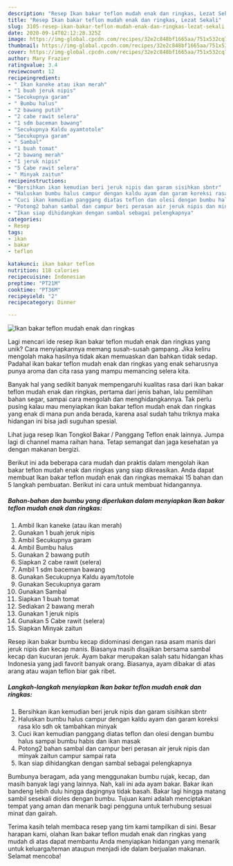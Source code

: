 ```yaml
---
description: "Resep Ikan bakar teflon mudah enak dan ringkas, Lezat Sekali"
title: "Resep Ikan bakar teflon mudah enak dan ringkas, Lezat Sekali"
slug: 3105-resep-ikan-bakar-teflon-mudah-enak-dan-ringkas-lezat-sekali
date: 2020-09-14T02:12:28.325Z
image: https://img-global.cpcdn.com/recipes/32e2c848bf1665aa/751x532cq70/ikan-bakar-teflon-mudah-enak-dan-ringkas-foto-resep-utama.jpg
thumbnail: https://img-global.cpcdn.com/recipes/32e2c848bf1665aa/751x532cq70/ikan-bakar-teflon-mudah-enak-dan-ringkas-foto-resep-utama.jpg
cover: https://img-global.cpcdn.com/recipes/32e2c848bf1665aa/751x532cq70/ikan-bakar-teflon-mudah-enak-dan-ringkas-foto-resep-utama.jpg
author: Mary Frazier
ratingvalue: 3.4
reviewcount: 12
recipeingredient:
- " Ikan kaneke atau ikan merah"
- "1 buah jeruk nipis"
- "Secukupnya garam"
- " Bumbu halus"
- "2 bawang putih"
- "2 cabe rawit selera"
- "1 sdm baceman bawang"
- "Secukupnya Kaldu ayamtotole"
- "Secukupnya garam"
- " Sambal"
- "1 buah tomat"
- "2 bawang merah"
- "1 jeruk nipis"
- "5 Cabe rawit selera"
- " Minyak zaitun"
recipeinstructions:
- "Bersihkan ikan kemudian beri jeruk nipis dan garam sisihkan sbntr"
- "Haluskan bumbu halus campur dengan kaldu ayam dan garam koreksi rasa klo sdh ok tambahkan minyak"
- "Cuci ikan kemudian panggang diatas teflon dan olesi dengan bumbu halus sampai bumbu habis dan ikan masak"
- "Potong2 bahan sambal dan campur beri perasan air jeruk nipis dan minyak zaitun campur sampai rata"
- "Ikan siap dihidangkan dengan sambal sebagai pelengkapnya"
categories:
- Resep
tags:
- ikan
- bakar
- teflon

katakunci: ikan bakar teflon 
nutrition: 118 calories
recipecuisine: Indonesian
preptime: "PT21M"
cooktime: "PT36M"
recipeyield: "2"
recipecategory: Dinner

---
```



![Ikan bakar teflon mudah enak dan ringkas](https://img-global.cpcdn.com/recipes/32e2c848bf1665aa/751x532cq70/ikan-bakar-teflon-mudah-enak-dan-ringkas-foto-resep-utama.jpg)

Lagi mencari ide resep ikan bakar teflon mudah enak dan ringkas yang unik? Cara menyiapkannya memang susah-susah gampang. Jika keliru mengolah maka hasilnya tidak akan memuaskan dan bahkan tidak sedap. Padahal ikan bakar teflon mudah enak dan ringkas yang enak seharusnya punya aroma dan cita rasa yang mampu memancing selera kita.

Banyak hal yang sedikit banyak mempengaruhi kualitas rasa dari ikan bakar teflon mudah enak dan ringkas, pertama dari jenis bahan, lalu pemilihan bahan segar, sampai cara mengolah dan menghidangkannya. Tak perlu pusing kalau mau menyiapkan ikan bakar teflon mudah enak dan ringkas yang enak di mana pun anda berada, karena asal sudah tahu triknya maka hidangan ini bisa jadi suguhan spesial.

Lihat juga resep Ikan Tongkol Bakar / Panggang Teflon enak lainnya. Jumpa lagi di channel mama raihan hana. Tetap semangat dan jaga kesehatan ya dengan makanan bergizi.


Berikut ini ada beberapa cara mudah dan praktis dalam mengolah ikan bakar teflon mudah enak dan ringkas yang siap dikreasikan. Anda dapat membuat Ikan bakar teflon mudah enak dan ringkas memakai 15 bahan dan 5 langkah pembuatan. Berikut ini cara untuk membuat hidangannya.

<!--inarticleads1-->

##### Bahan-bahan dan bumbu yang diperlukan dalam menyiapkan Ikan bakar teflon mudah enak dan ringkas:

1. Ambil  Ikan kaneke (atau ikan merah)
1. Gunakan 1 buah jeruk nipis
1. Ambil Secukupnya garam
1. Ambil  Bumbu halus
1. Gunakan 2 bawang putih
1. Siapkan 2 cabe rawit (selera)
1. Ambil 1 sdm baceman bawang
1. Gunakan Secukupnya Kaldu ayam/totole
1. Gunakan Secukupnya garam
1. Gunakan  Sambal
1. Siapkan 1 buah tomat
1. Sediakan 2 bawang merah
1. Gunakan 1 jeruk nipis
1. Gunakan 5 Cabe rawit (selera)
1. Siapkan  Minyak zaitun


Resep ikan bakar bumbu kecap didominasi dengan rasa asam manis dari jeruk nipis dan kecap manis. Biasanya masih disajikan bersama sambal kecap dan kucuran jeruk. Ayam bakar merupakan salah satu hidangan khas Indonesia yang jadi favorit banyak orang. Biasanya, ayam dibakar di atas arang atau wajan teflon biar gak ribet. 

<!--inarticleads2-->

##### Langkah-langkah menyiapkan Ikan bakar teflon mudah enak dan ringkas:

1. Bersihkan ikan kemudian beri jeruk nipis dan garam sisihkan sbntr
1. Haluskan bumbu halus campur dengan kaldu ayam dan garam koreksi rasa klo sdh ok tambahkan minyak
1. Cuci ikan kemudian panggang diatas teflon dan olesi dengan bumbu halus sampai bumbu habis dan ikan masak
1. Potong2 bahan sambal dan campur beri perasan air jeruk nipis dan minyak zaitun campur sampai rata
1. Ikan siap dihidangkan dengan sambal sebagai pelengkapnya


Bumbunya beragam, ada yang menggunakan bumbu rujak, kecap, dan masih banyak lagi yang lainnya. Nah, kali ini ada ayam bakar. Bakar ikan bandeng lebih dulu hingga dagingnya tidak basah. Bakar lagi hingga matang sambil sesekali dioles dengan bumbu. Tujuan kami adalah menciptakan tempat yang aman dan menarik bagi pengguna untuk terhubung sesuai minat dan gairah. 

Terima kasih telah membaca resep yang tim kami tampilkan di sini. Besar harapan kami, olahan Ikan bakar teflon mudah enak dan ringkas yang mudah di atas dapat membantu Anda menyiapkan hidangan yang menarik untuk keluarga/teman ataupun menjadi ide dalam berjualan makanan. Selamat mencoba!
